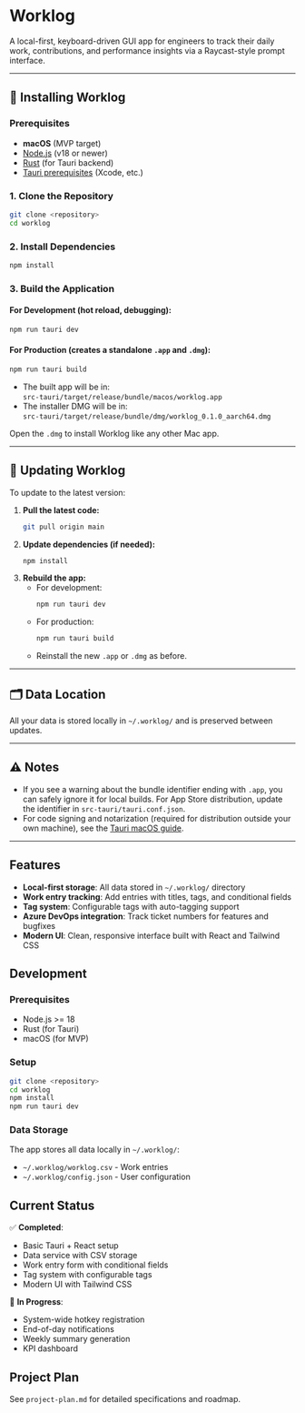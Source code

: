 # Worklog

A local-first, keyboard-driven GUI app for engineers to track their daily work, contributions, and performance insights via a Raycast-style prompt interface.

---

## 🚀 Installing Worklog

### Prerequisites

- **macOS** (MVP target)
- [Node.js](https://nodejs.org/) (v18 or newer)
- [Rust](https://www.rust-lang.org/tools/install) (for Tauri backend)
- [Tauri prerequisites](https://tauri.app/v1/guides/getting-started/prerequisites) (Xcode, etc.)

### 1. Clone the Repository

```bash
git clone <repository>
cd worklog
```

### 2. Install Dependencies

```bash
npm install
```

### 3. Build the Application

#### For Development (hot reload, debugging):

```bash
npm run tauri dev
```

#### For Production (creates a standalone `.app` and `.dmg`):

```bash
npm run tauri build
```

- The built app will be in:  
  `src-tauri/target/release/bundle/macos/worklog.app`
- The installer DMG will be in:  
  `src-tauri/target/release/bundle/dmg/worklog_0.1.0_aarch64.dmg`

Open the `.dmg` to install Worklog like any other Mac app.

---

## 🔄 Updating Worklog

To update to the latest version:

1. **Pull the latest code:**
   ```bash
   git pull origin main
   ```
2. **Update dependencies (if needed):**
   ```bash
   npm install
   ```
3. **Rebuild the app:**
   - For development:
     ```bash
     npm run tauri dev
     ```
   - For production:
     ```bash
     npm run tauri build
     ```
   - Reinstall the new `.app` or `.dmg` as before.

---

## 🗂 Data Location

All your data is stored locally in `~/.worklog/` and is preserved between updates.

---

## ⚠️ Notes

- If you see a warning about the bundle identifier ending with `.app`, you can safely ignore it for local builds. For App Store distribution, update the identifier in `src-tauri/tauri.conf.json`.
- For code signing and notarization (required for distribution outside your own machine), see the [Tauri macOS guide](https://tauri.app/v1/guides/distribution/macos/).

---

## Features

- **Local-first storage**: All data stored in `~/.worklog/` directory
- **Work entry tracking**: Add entries with titles, tags, and conditional fields
- **Tag system**: Configurable tags with auto-tagging support
- **Azure DevOps integration**: Track ticket numbers for features and bugfixes
- **Modern UI**: Clean, responsive interface built with React and Tailwind CSS

## Development

### Prerequisites

- Node.js >= 18
- Rust (for Tauri)
- macOS (for MVP)

### Setup

```bash
git clone <repository>
cd worklog
npm install
npm run tauri dev
```

### Data Storage

The app stores all data locally in `~/.worklog/`:

- `~/.worklog/worklog.csv` - Work entries
- `~/.worklog/config.json` - User configuration

## Current Status

✅ **Completed**:

- Basic Tauri + React setup
- Data service with CSV storage
- Work entry form with conditional fields
- Tag system with configurable tags
- Modern UI with Tailwind CSS

🚧 **In Progress**:

- System-wide hotkey registration
- End-of-day notifications
- Weekly summary generation
- KPI dashboard

## Project Plan

See `project-plan.md` for detailed specifications and roadmap.
